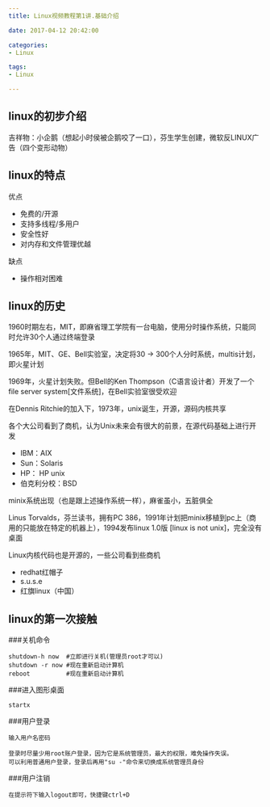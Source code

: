 ```yaml
---
title: Linux视频教程第1讲.基础介绍

date: 2017-04-12 20:42:00

categories:
- Linux

tags:
- Linux

---
```


## linux的初步介绍

吉祥物：小企鹅（想起小时侯被企鹅咬了一口），芬生学生创建，微软反LINUX广告（四个变形动物）

## linux的特点
优点

* 免费的/开源 
* 支持多线程/多用户 
* 安全性好
* 对内存和文件管理优越

缺点

* 操作相对困难

## linux的历史 

1960时期左右，MIT，即麻省理工学院有一台电脑，使用分时操作系统，只能同时允许30个人通过终端登录

1965年，MIT、GE、Bell实验室，决定将30 -> 300个人分时系统，multis计划，即火星计划

1969年，火星计划失败。但Bell的Ken Thompson（C语言设计者）开发了一个file server system[文件系统]，在Bell实验室很受欢迎

在Dennis Ritchie的加入下，1973年，unix诞生，开源，源码内核共享

各个大公司看到了商机，认为Unix未来会有很大的前景，在源代码基础上进行开发

* IBM：AIX 
* Sun：Solaris 
* HP： HP unix 
* 伯克利分校：BSD

minix系统出现（也是跟上述操作系统一样），麻雀虽小，五脏俱全

Linus Torvalds，芬兰读书，拥有PC 386，1991年计划把minix移植到pc上（商用的只能放在特定的机器上），1994发布linux 1.0版 [linux is not unix]，完全没有桌面

Linux内核代码也是开源的，一些公司看到些商机

* redhat红帽子
* s.u.s.e
* 红旗linux（中国）

## linux的第一次接触

###关机命令

```
shutdown-h now  #立即进行关机(管理员root才可以) 
shutdown -r now #现在重新启动计算机 
reboot          #现在重新启动计算机
```
###进入图形桌面 

```
startx
```

###用户登录

```
输入用户名密码

登录时尽量少用root账户登录，因为它是系统管理员，最大的权限，难免操作失误。
可以利用普通用户登录，登录后再用"su -"命令来切换成系统管理员身份
```

###用户注销

```
在提示符下输入logout即可，快捷键ctrl+D
```